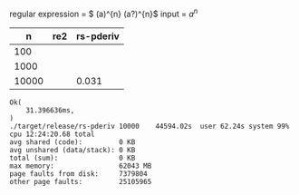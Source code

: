 
regular expression = $ (a)^{n} (a?)^{n}$
input = $a^n$

| n| re2 | rs-pderiv |
|---|---|---|
|100| | |
|1000| | |
|10000| | 0.031|





```
Ok(
    31.396636ms,
)
./target/release/rs-pderiv 10000    44594.02s  user 62.24s system 99% cpu 12:24:20.68 total
avg shared (code):         0 KB
avg unshared (data/stack): 0 KB
total (sum):               0 KB
max memory:                62043 MB
page faults from disk:     7379804
other page faults:         25105965
```